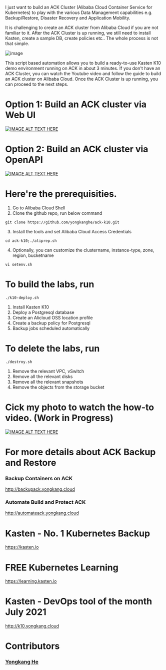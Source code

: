 I just want to build an ACK Cluster (Alibaba Cloud Container Service for Kubernetes) to play with the various Data Management capabilities e.g. Backup/Restore, Disaster Recovery and Application Mobility. 

It is challenging to create an ACK cluster from Alibaba Cloud if you are not familiar to it. After the ACK Cluster is up running, we still need to install Kasten, create a sample DB, create policies etc.. The whole process is not that simple.

![image](https://pbs.twimg.com/media/FHLSGL8VEAAUrZQ?format=png&name=900x900)

This script based automation allows you to build a ready-to-use Kasten K10 demo environment running on ACK in about 3 minutes. If you don't have an ACK Cluster, you can watch the Youtube video and follow the guide to build an ACK cluster on Alibaba Cloud. Once the ACK Cluster is up running, you can proceed to the next steps. 

# Option 1: Build an ACK cluster via Web UI
[![IMAGE ALT TEXT HERE](https://img.youtube.com/vi/JLdc4D9kAss/0.jpg)](https://www.youtube.com/watch?v=JLdc4D9kAss)

# Option 2: Build an ACK cluster via OpenAPI
[![IMAGE ALT TEXT HERE](https://img.youtube.com/vi/eXjTSDmgcUE/0.jpg)](https://www.youtube.com/watch?v=eXjTSDmgcUE)

# Here're the prerequisities. 

1. Go to Alibaba Cloud Shell
2. Clone the github repo, run below command
````
git clone https://github.com/yongkanghe/ack-k10.git
````
3. Install the tools and set Alibaba Cloud Access Credentials
````
cd ack-k10;./aliprep.sh
````
4. Optionally, you can customize the clustername, instance-type, zone, region, bucketname
````
vi setenv.sh
````
# To build the labs, run 
````
./k10-deploy.sh
````
1. Install Kasten K10
2. Deploy a Postgresql database
3. Create an Alicloud OSS location profile
4. Create a backup policy for Postgresql
5. Backup jobs scheduled automatically

# To delete the labs, run 
````
./destroy.sh
````
1. Remove the relevant VPC, vSwitch
2. Remove all the relevant disks
3. Remove all the relevant snapshots
4. Remove the objects from the storage bucket

# Cick my photo to watch the how-to video. (Work in Progress)
[![IMAGE ALT TEXT HERE](https://img.youtube.com/vi/v_Aks8GFBVA/0.jpg)](https://www.youtube.com/watch?v=v_Aks8GFBVA)

# For more details about ACK Backup and Restore
### Backup Containers on ACK  
http://backupack.yongkang.cloud

### Automate Build and Protect ACK
http://automateack.yongkang.cloud 

# Kasten - No. 1 Kubernetes Backup
https://kasten.io 

# FREE Kubernetes Learning
https://learning.kasten.io 

# Kasten - DevOps tool of the month July 2021
http://k10.yongkang.cloud

# Contributors

### [Yongkang He](http://yongkang.cloud)
